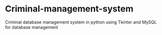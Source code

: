 # Criminal-management-system
Criminal database management system in python using Tkinter and MySQL for database management
